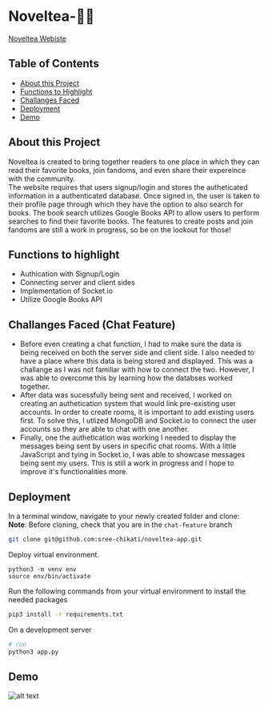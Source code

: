 # Noveltea-📖🍵
[Noveltea Webiste](https://noveltea-app.herokuapp.com/)


## Table of Contents
* [About this Project](#about-this-project)
* [Functions to Highlight](#functions-to-highlight)
* [Challanges Faced](#challanges-faced)
* [Deployment](#deployment)
* [Demo](#demo)

## About this Project
Noveltea is created to bring together readers to one place in which they can read their favorite books, join fandoms, and even share their expereince with the community.
<br>
The website requires that users signup/login and stores the autheticated information in a authenticated database. Once signed in, the user is taken to their profile page through which they have the option to also search for books. 
The book search utilizes Google Books API to allow users to perform searches to find their favorite books.
The features to create posts and join fandoms are still a work
in progress, so be on the lookout for those!
 
## Functions to highlight
* Authication with Signup/Login
* Connecting server and client sides
* Implementation of Socket.io
* Utilize Google Books API

## Challanges Faced (Chat Feature)
* Before even creating a chat function, I had to make sure the data is being received on both the server side and client side. I also needed to have a place where this data is being stored and displayed. This was a challange as I was not familiar with how to connect the two. However, I was able to overcome this by learning how the databses worked together.
* After data was sucessfully being sent and received, I worked on creating an authetication system that would link pre-existing user accounts.
In order to create rooms, it is important to add existing users first. To solve this, I utlized MongoDB and Socket.io to connect the user accounts so they are able to chat with one another.
* Finally, one the authetication was working I needed to display the messages being sent by users in specific chat rooms. With a little JavaScript and tying in Socket.io, I was able to showcase messages being sent my users. This is still a work in progress and I hope to improve it's functionalities more.

## Deployment
In a terminal window, navigate to your newly created folder and clone: <br>
<b>Note</b>: Before cloning, check that you are in the ```chat-feature``` branch
```bash
git clone git@github.com:sree-chikati/noveltea-app.git
```

Deploy virtual environment.
```
python3 -m venv env
source env/bin/activate
```

Run the following commands from your virtual environment to install the needed packages
```bash 
pip3 install -r requirements.txt
```

On a development server
```bash 
# run
python3 app.py
```

## Demo
![alt text](preview.gif "Preview Gif")
